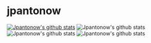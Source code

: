 # jpantonow

[![Jpantonow's github stats](https://github-readme-stats.vercel.app/api?username=jpantonow)](https://github.com/jpantonow/github-readme-stats)
![Jpantonow's github stats](https://github-readme-stats.vercel.app/api?username=jpantonow&count_private=true)
![Jpantonow's github stats](https://github-readme-stats.vercel.app/api?username=jpantonow&show_icons=true)
![Jpantonow's github stats](https://github-readme-stats.vercel.app/api?username=jpantonow&show_icons=true&theme=gotham)
